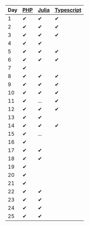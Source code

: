| Day | [PHP](php/src/Aoc/Days) | [Julia](julia/src) | [Typescript](typescript/src/days) |
| --- | --- | ----- | ----- |
| 1   | ✔ | ✔ | ✔ |
| 2   | ✔ | ✔ | ✔ |
| 3   | ✔ | ✔ | ✔ |
| 4   | ✔ | ✔ |   |
| 5   | ✔ | ✔ | ✔ |
| 6   | ✔ | ✔ | ✔ |
| 7   | ✔ |   |   |
| 8   | ✔ | ✔ | ✔ |
| 9   | ✔ | ✔ | ✔ |
| 10   | ✔ | ✔ | ✔ |
| 11   | ✔ | ...  | ✔ |
| 12   | ✔ | ✔ | ✔ |
| 13   | ✔ | ✔ |  |
| 14   | ✔ | ✔ | ✔ |
| 15   | ✔ | ...  |  |
| 16   | ✔ |   |  |
| 17   | ✔ | ✔ |  |
| 18   | ✔ | ✔ |  |
| 19   | ✔ |   |  |
| 20   | ✔ |   |  |
| 21   | ✔ |   |  |
| 22   | ✔ | ✔ |  |
| 23   | ✔ | ✔ |  |
| 24   | ✔ | ✔ |  |
| 25   | ✔ | ✔ |  |
